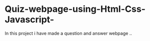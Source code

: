 # Quiz-webpage-using-Html-Css-Javascript-
In this project i have made a question and answer webpage .. 
